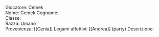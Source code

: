 Giocatore: Cemek  
Nome: Cemek
Cognome:  
Classe:  
Razza: Umano  
Provenienza:  [[Oznia]]
Legami affettivi:  [[Andrea]] (party)
Descrizione: